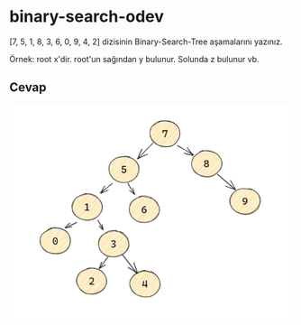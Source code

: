 # binary-search-odev

[7, 5, 1, 8, 3, 6, 0, 9, 4, 2] dizisinin Binary-Search-Tree aşamalarını yazınız.

Örnek: root x'dir. root'un sağından y bulunur. Solunda z bulunur vb.

## Cevap

![](https://github.com/mkaganm/patika.dev-kodluyoruz.org/blob/main/binary-search-odev-main/binary-search-odev-main/image_2022-06-16_132158541.png)
